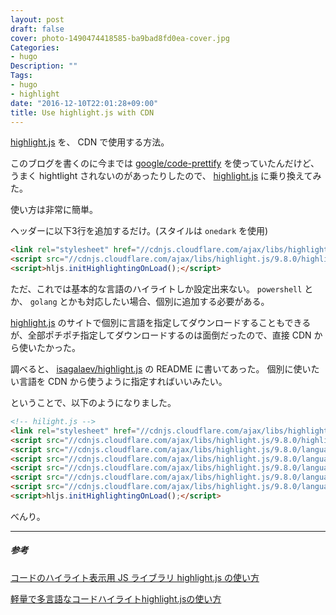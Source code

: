 ```yaml
---
layout: post
draft: false
cover: photo-1490474418585-ba9bad8fd0ea-cover.jpg
Categories:
- hugo
Description: ""
Tags:
- hugo
- highlight
date: "2016-12-10T22:01:28+09:00"
title: Use highlight.js with CDN
---
```


[highlight.js](https://highlightjs.org/) を、 CDN で使用する方法。

このブログを書くのに今までは [google/code-prettify](https://github.com/google/code-prettify) を使っていたんだけど、うまく hightlight されないのがあったりしたので、 [highlight.js](https://highlightjs.org/) に乗り換えてみた。

使い方は非常に簡単。

ヘッダーに以下3行を追加するだけ。(スタイルは `onedark` を使用)

```html
<link rel="stylesheet" href="//cdnjs.cloudflare.com/ajax/libs/highlight.js/9.8.0/styles/atom-one-dark.min.css">
<script src="//cdnjs.cloudflare.com/ajax/libs/highlight.js/9.8.0/highlight.min.js"></script>
<script>hljs.initHighlightingOnLoad();</script>
```

ただ、これでは基本的な言語のハイライトしか設定出来ない。
`powershell` とか、 `golang` とかも対応したい場合、個別に追加する必要がある。

[highlight.js](https://highlightjs.org/) のサイトで個別に言語を指定してダウンロードすることもできるが、全部ポチポチ指定してダウンロードするのは面倒だったので、直接 CDN から使いたかった。

調べると、 [isagalaev/highlight.js](https://github.com/isagalaev/highlight.js) の README に書いてあった。
個別に使いたい言語を CDN から使うように指定すればいいみたい。

ということで、以下のようになりました。

```html
<!-- hilight.js -->
<link rel="stylesheet" href="//cdnjs.cloudflare.com/ajax/libs/highlight.js/9.8.0/styles/atom-one-dark.min.css">
<script src="//cdnjs.cloudflare.com/ajax/libs/highlight.js/9.8.0/highlight.min.js"></script>
<script src="//cdnjs.cloudflare.com/ajax/libs/highlight.js/9.8.0/languages/vim.min.js"></script>
<script src="//cdnjs.cloudflare.com/ajax/libs/highlight.js/9.8.0/languages/dos.min.js"></script>
<script src="//cdnjs.cloudflare.com/ajax/libs/highlight.js/9.8.0/languages/go.min.js"></script>
<script src="//cdnjs.cloudflare.com/ajax/libs/highlight.js/9.8.0/languages/powershell.min.js"></script>
<script src="//cdnjs.cloudflare.com/ajax/libs/highlight.js/9.8.0/languages/haskell.min.js"></script>
<script>hljs.initHighlightingOnLoad();</script>
```

べんり。

- - -

##### 参考

[コードのハイライト表示用 JS ライブラリ highlight.js の使い方](http://qiita.com/tadnakam/items/99088d78512a20e75ff3)

[軽量で多言語なコードハイライトhighlight.jsの使い方](http://glatchdesign.com/blog/web/javascript/296)

